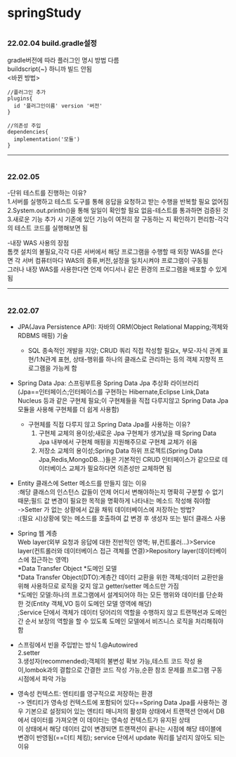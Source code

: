# springStudy
# <H3> 22.02.04 build.gradle설정  
gradle버전에 따라 플러그인 명시 방법 다름  
buildscript{~} 하니까 빌드 안됨  
<바뀐 방법>
```
//플러그인 추가
plugins{
  id '플러그인이름' version '버전'
}
```
```
//의존성 주입
dependencies{
  implementation('모듈')
}
```
----------------------------------------------------------------------------
# <H3> 22.02.05
-단위 테스트를 진행하는 이유?  
1.서버를 실행하고 테스트 도구를 통해 응답을 요청하고 받는 수행을 반복할 필요 없어짐  
2.System.out.println()을 통해 일일이 확인할 필요 없음-테스트를 통과하면 검증된 것  
3.새로운 기능 추가 시 기존에 있던 기능이 여전히 잘 구동하는 지 확인하기 편리함-각각의 테스트 코드를 실행해보면 됨  
  
-내장 WAS 사용의 장점  
톰캣 설치의 불필요,각각 다른 서버에서 해당 프로그램을 수행할 때 외장 WAS를 쓴다면 각 서버 컴퓨터마다 WAS의 종류,버전,설정을 일치시켜야 프로그램이 구동됨  
그러나 내장 WAS를 사용한다면 언제 어디서나 같은 환경의 프로그램을 배포할 수 있게됨

------------------------------------------------------------------------------
# <H3> 22.02.07  
- JPA(Java Persistence API): 자바의 ORM(Object Relational Mapping;객체와 RDBMS 매핑) 기술
  - SQL 종속적인 개발을 지양; CRUD 쿼리 직접 작성할 필요x, 부모-자식 관계 표현/1:N관계 표현, 상태-행위를 하나의 클래스로 관리하는 등의 객체 지향적 프로그램을 가능케 함  
    
- Spring Data Jpa: 스프링부트용 Spring Data Jpa 추상화 라이브러리  
    (Jpa==인터페이스;인터페이스를 구현하는 Hibernate,Eclipse Link,Data Nucleus 등과 같은 구현체 필요;이 구현체들을 직접 다루지않고 Spring Data Jpa 모듈을 사용해 구현체를 더 쉽게 사용함)  
    - 구현체를 직접 다루지 않고 Spring Data Jpa를 사용하는 이유?  
        1. 구현체 교체의 용이성;새로운 Jpa 구현체가 생겨났을 때 Spring Data Jpa 내부에서 구현체 매핑을 지원해주므로 구현체 교체가 쉬움  
        2. 저장소 교체의 용이성;Spring Data 하위 프로젝트(Spring Data Jpa,Redis,MongoDB...)들은 기본적인 CRUD 인터페이스가 같으므로 데이터베이스 교체가 필요하다면 의존성만 교체하면 됨  
  
- Entity 클래스에 Setter 메소드를 만들지 않는 이유  
    :해당 클래스의 인스턴스 값들이 언제 어디서 변해야하는지 명확히 구분할 수 없기 때문;필드 값 변경이 필요한 목적을 명확하게 나타내는 메소드 작성해 줘야함  
  ->Setter 가 없는 상황에서 값을 채워 데이터베이스에 저장하는 방법?  
    :(필요 시)상황에 맞는 메소드를 호출하여 값 변경 후 생성자 또는 빌더 클래스 사용  
  
- Spring 웹 계층  
  Web layer(외부 요청과 응답에 대한 전반적인 영역; 뷰,컨트롤러...)>Service layer(컨트롤러와 데이터베이스 접근 객체를 연결)>Repository layer(데이터베이스에 접근하는 영역)  
                                                  *Data Transfer Object                               *도메인 모델   
  *Data Transfer Object(DTO):계층간 데이터 교환을 위한 객체;데이터 교환만을 위해 사용하므로 로직을 갖지 않고 getter/setter 메소드만 가짐  
  *도메인 모델:하나의 프로그램에서 설계되어야 하는 모든 행위와 데이터를 단순화한 것(Entity 객체,VO 등이 도메인 모델 영역에 해당)  
     ;Service 단에서 객체가 데이터 덩어리의 역할을 수행하지 않고 트랜잭션과 도메인 간 순서 보장의 역할을 할 수 있도록 도메인 모델에서 비즈니스 로직을 처리해줘야 함  
  
- 스프링에서 빈을 주입받는 방식
    1.@Autowired  
    2.setter  
    3.생성자(recommended);객체의 불변성 확보 가능,테스트 코드 작성 용이,lombok과의 결합으로 간결한 코드 작성 가능,순환 참조 문제를 프로그램 구동 시점에서 파악 가능  
  
- 영속성 컨텍스트: 엔티티를 영구적으로 저장하는 환경  
  -> 엔티티가 영속성 컨텍스트에 포함되어 있다==Spring Data Jpa를 사용하는 경우 기본으로 설정되어 있는 엔티티 매니저의 활성화 상태에서 트랜잭션 안에서 DB에서 데이터를 가져오면 이 데이터는 영속성 컨텍스트가 유지된 상태  
     이 상태에서 해당 데이터 값이 변경되면 트랜잭션이 끝나는 시점에 해당 테이블에 변경이 반영됨(==더티 체킹); service 단에서 update 쿼리를 날리지 않아도 되는 이유  
  
